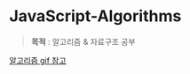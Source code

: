 # JavaScript-Algorithms

>**목적** : 알고리즘 & 자료구조 공부

[알고리즘 gif 참고](https://gyoogle.dev/blog/algorithm/Bubble%20Sort.html)
